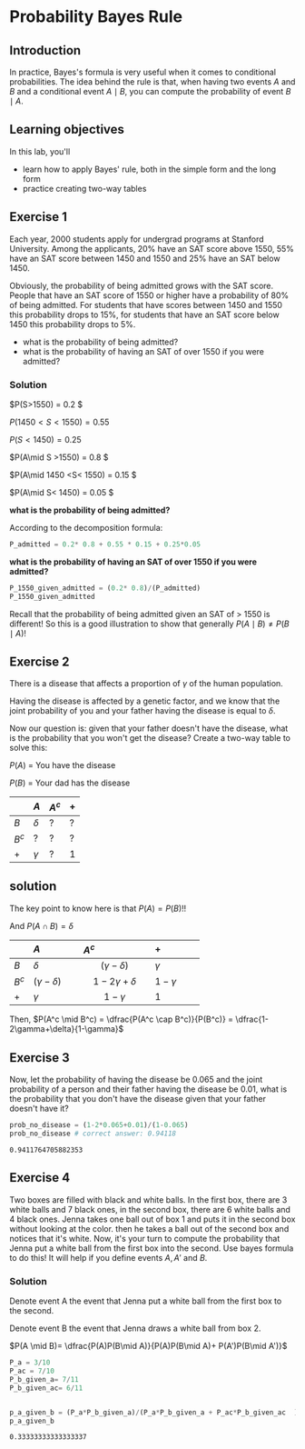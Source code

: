 
# Probability Bayes Rule

## Introduction

In practice, Bayes's formula is very useful when it comes to conditional probabilities. The idea behind the rule is that, when having two events $A$ and $B$ and a conditional event $A\mid B$, you can compute the probability of event $B\mid A$.

## Learning objectives

In this lab, you'll
- learn how to apply Bayes' rule, both in the simple form and the long form
- practice creating two-way tables


## Exercise 1

Each year, 2000 students apply for undergrad programs at Stanford University. Among the applicants, 20% have an SAT score above 1550, 55% have an SAT score between 1450 and 1550 and 25% have an SAT below 1450. 

Obviously, the probability of being admitted grows with the SAT score. People that have an SAT score of 1550 or higher have a probability of 80% of being admitted. For students that have scores between 1450 and 1550 this probability drops to 15%, for students that have an SAT score below 1450 this probability drops to 5%. 

- what is the probability of being admitted?
- what is the probability of having an SAT of over 1550 if you were admitted?

### Solution

$P(S>1550) = 0.2 $

$P(1450 <S< 1550) = 0.55$

$P(S< 1450) = 0.25$


$P(A\mid S >1550) = 0.8 $

$P(A\mid 1450 <S< 1550) = 0.15 $

$P(A\mid S< 1450) = 0.05 $

**what is the probability of being admitted?**

According to the decomposition formula:


```python
P_admitted = 0.2* 0.8 + 0.55 * 0.15 + 0.25*0.05
```

**what is the probability of having an SAT of over 1550 if you were admitted?**


```python
P_1550_given_admitted = (0.2* 0.8)/(P_admitted)
P_1550_given_admitted
```

Recall that the probability of being admitted given an SAT of > 1550 is different! So this is a good illustration to show that generally $P(A\mid B) \neq P(B\mid A)$!

## Exercise 2

There is a disease that affects a proportion of $\gamma$ of the human population. 

Having the disease is affected by a genetic factor, and we know that the joint probability of you and your father having the disease is equal to $\delta$.

Now our question is: given that your father doesn't have the disease, what is the probability that you won't get the disease? Create a two-way table to solve this:

$P(A)$ = You have the disease

$P(B)$ = Your dad has the disease

|   |$A$  |$A^c$ | + |
|---|---|---|---|
| $B$  | $\delta$  | ?  | ? | 
| $B^c$ | ?  |  ? |  ? | 
| +  | $\gamma$  |  ? |1   | 

## solution

The key point to know here is that $P(A) = P(B)$!!

And $P(A \cap B)= \delta$

|   |$A$ &nbsp; &nbsp; &nbsp; &nbsp;&nbsp; &nbsp; &nbsp;&nbsp; |  $A^c$ &nbsp; &nbsp; &nbsp; &nbsp;&nbsp;  &nbsp; &nbsp; &nbsp; &nbsp; &nbsp; &nbsp;  | $+$     &nbsp; &nbsp; &nbsp; &nbsp;&nbsp; &nbsp; &nbsp;&nbsp;     |
|---|---|:---: |---|
| $B$   | $\delta$  | $(\gamma-\delta)$  | $\gamma$  | 
| $B^c$ | $(\gamma-\delta)$ | $1-2\gamma+\delta$  | $1-\gamma$ | 
|   $+$   | $\gamma$  |  $1-\gamma$  | 1  | 

Then, $P(A^c \mid B^c) = \dfrac{P(A^c \cap B^c)}{P(B^c)} = \dfrac{1-2\gamma+\delta}{1-\gamma}$

## Exercise 3

Now, let the probability of having the disease be 0.065 and the joint probability of a person and their father having the disease be 0.01, what is the probability that you don't have the disease given that your father doesn't have it?


```python
prob_no_disease = (1-2*0.065+0.01)/(1-0.065)
prob_no_disease # correct answer: 0.94118
```




    0.9411764705882353



## Exercise 4

Two boxes are filled with black and white balls. In the first box, there are 3 white balls and 7 black ones, in the second box, there are 6 white balls and 4 black ones. Jenna takes one ball out of box 1 and puts it in the second box without looking at the color. then he takes a ball out of the second box and notices that it's white. Now, it's your turn to compute the probability that Jenna put a white ball from the first box into the second. Use bayes formula to do this! It will help if you define events $A, A'$ and $B$.

### Solution

Denote event A the event that Jenna put a white ball from the first box to the second.

Denote event B the event that Jenna draws a white ball from box 2.

$P(A \mid B)= \dfrac{P(A)P(B\mid A)}{P(A)P(B\mid A)+ P(A')P(B\mid A')}$


```python
P_a = 3/10
P_ac = 7/10
P_b_given_a= 7/11
P_b_given_ac= 6/11


p_a_given_b = (P_a*P_b_given_a)/(P_a*P_b_given_a + P_ac*P_b_given_ac  )
p_a_given_b
```




    0.33333333333333337


